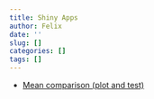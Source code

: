 ```yaml
---
title: Shiny Apps
author: Felix
date: ''
slug: []
categories: []
tags: []
---
```


- [Mean comparison (plot and test)](https://chenweifelix.shinyapps.io/Test-mean-compare/)
